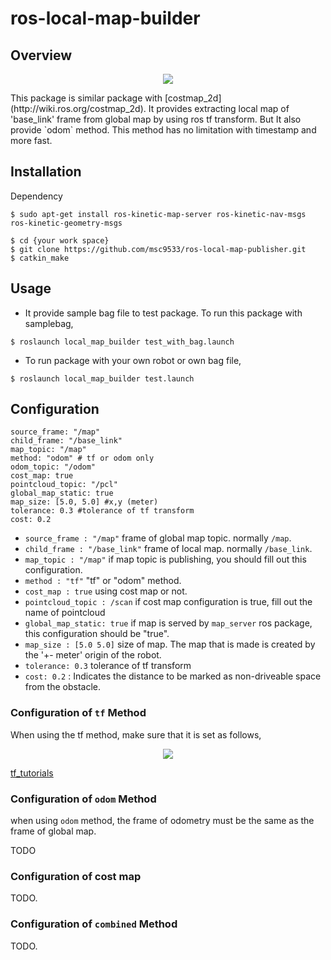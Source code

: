 # ros-local-map-builder

## Overview

<center>

![](https://github.com/msc9533/ros-local-map-publisher/blob/master/doc/capture_rviz.png?raw=true)

</center>
This package is similar package with [costmap_2d](http://wiki.ros.org/costmap_2d). It provides extracting local map of 'base_link' frame from global map by using ros tf transform.  
But It also provide `odom` method. This method has no limitation with timestamp and more fast.

## Installation

Dependency  

```
$ sudo apt-get install ros-kinetic-map-server ros-kinetic-nav-msgs ros-kinetic-geometry-msgs
```

```
$ cd {your work space}
$ git clone https://github.com/msc9533/ros-local-map-publisher.git
$ catkin_make
```

## Usage

- It provide sample bag file to test package. To run this package with samplebag,

```
$ roslaunch local_map_builder test_with_bag.launch
```

- To run package with your own robot or own bag file,

```
$ roslaunch local_map_builder test.launch
```


## Configuration

```
source_frame: "/map"
child_frame: "/base_link"
map_topic: "/map"
method: "odom" # tf or odom only
odom_topic: "/odom"
cost_map: true
pointcloud_topic: "/pcl"
global_map_static: true
map_size: [5.0, 5.0] #x,y (meter)
tolerance: 0.3 #tolerance of tf transform
cost: 0.2
```

- `source_frame : "/map"` frame of global map topic. normally `/map`.
- `child_frame : "/base_link"` frame of local map. normally `/base_link`.
- `map_topic : "/map"` if map topic is publishing, you should fill out this configuration.
- `method : "tf"` "tf" or "odom" method.
- `cost_map : true` using cost map or not.
- `pointcloud_topic : /scan` if cost map configuration is true, fill out the name of pointcloud
- `global_map_static: true` if map is served by `map_server` ros package, this configuration should be "true".
- `map_size : [5.0 5.0]` size of map. The map that is made is created by the '+- meter' origin of the robot.
- `tolerance: 0.3` tolerance of tf transform
- `cost: 0.2` : Indicates the distance to be marked as non-driveable space from the obstacle.

### Configuration of `tf` Method

When using the tf method, make sure that it is set as follows,

<center>

![](https://github.com/msc9533/ros-local-map-publisher/blob/master/doc/tf_tree.png?raw=true)

</center>

[tf_tutorials](http://wiki.ros.org/tf/Tutorials)

### Configuration of `odom` Method

when using `odom` method, the frame of odometry must be the same as the frame of global map.

TODO

### Configuration of cost map

TODO.

### Configuration of `combined` Method

TODO.